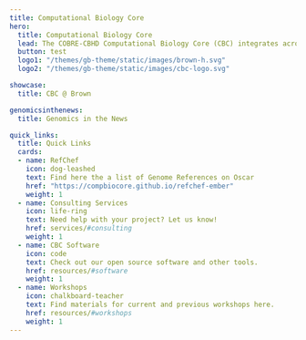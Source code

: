 ```yaml
---
title: Computational Biology Core
hero:
  title: Computational Biology Core
  lead: The COBRE-CBHD Computational Biology Core (CBC) integrates across multiple research focused Centers supporting data-intensive research using high-throughput DNA/RNA sequencing datasets. The CBC is a service focused Core Facility.
  button: test
  logo1: "/themes/gb-theme/static/images/brown-h.svg"
  logo2: "/themes/gb-theme/static/images/cbc-logo.svg"

showcase:
  title: CBC @ Brown

genomicsinthenews:
  title: Genomics in the News

quick_links:
  title: Quick Links
  cards:
  - name: RefChef
    icon: dog-leashed
    text: Find here the a list of Genome References on Oscar
    href: "https://compbiocore.github.io/refchef-ember"
    weight: 1
  - name: Consulting Services
    icon: life-ring
    text: Need help with your project? Let us know!
    href: services/#consulting
    weight: 1
  - name: CBC Software
    icon: code
    text: Check out our open source software and other tools.
    href: resources/#software
    weight: 1
  - name: Workshops
    icon: chalkboard-teacher
    text: Find materials for current and previous workshops here.
    href: resources/#workshops
    weight: 1
---
```

